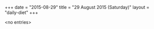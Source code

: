 +++
date = "2015-08-29"
title = "29 August 2015 (Saturday)"
layout = "daily-diet"
+++

<p>&lt;no entries&gt;</p>